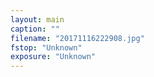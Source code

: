 ```yaml
---
layout: main
caption: ""
filename: "20171116222908.jpg"
fstop: "Unknown"
exposure: "Unknown"
---
```

